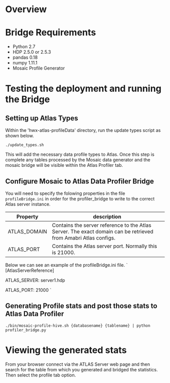 # Overview

# Bridge Requirements
 * Python 2.7
 * HDP 2.5.0 or 2.5.3
 * pandas 0.18
 * numpy 1.11.1
 * Mosaic Profile Generator
 
# Testing the deployment and running the Bridge

## Setting up Atlas Types
Within the 'hwx-atlas-profileData' directory, run the update types script as shown below. 

`
./update_types.sh
`

This will add the necessary data profile types to Atlas.  Once this step is complete any tables processed by the Mosaic data generator and the mosaic bridge will be visible within the Atlas Profiler tab.

## Configure Mosaic to Atlas Data Profiler Bridge
You will need to specify the folowing properties in the file `profileBridge.ini` in order for the profiler_bridge to write to the correct Atlas server instance.

| Property | description |
|----------|-------------|
| ATLAS_DOMAIN | Contains the server reference to the Atlas Server.  The exact domain can be retrieved from Amabri Atlas configs. |
| ATLAS_PORT | Contains the Atlas server port.  Normally this is 21000. |

Below we can see an example of the profileBridge.ini file.
`
[AtlasServerReference]

ATLAS_SERVER: server1.hdp

ATLAS_PORT: 21000
`

## Generating Profile stats and post those stats to Atlas Data Profiler


`./bin/mosaic-profile-hive.sh {databasename} {tablename} | python profiler_bridge.py`

# Viewing the generated stats
 
 From your browser connect via the ATLAS Server web page and then search for the table from which you generated and bridged the statistics.  Then select the profile tab option.
 